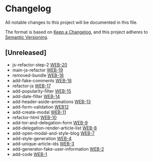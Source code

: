 # Changelog

All notable changes to this project will be documented in this file.

The format is based on [Keep a Changelog](https://keepachangelog.com/en/1.0.0/),
and this project adheres to [Semantic Versioning](https://semver.org/spec/v2.0.0.html).

## [Unreleased]
- js-refactor-step-2 [WEB-20](https://webdot.youtrack.cloud/agiles/171-14/current?issue=WEB-20)
- main-js-refactor [WEB-19](https://webdot.youtrack.cloud/agiles/171-14/current?issue=WEB-19)
- removed-bundle [WEB-18](https://webdot.youtrack.cloud/agiles/171-14/current?issue=WEB-18)
- add-fake-comments [WEB-16](https://webdot.youtrack.cloud/agiles/171-14/current?issue=WEB-16)
- refactor-js [WEB-17](https://webdot.youtrack.cloud/agiles/171-14/current?issue=WEB-17)
- add-popularity-filter [WEB-15](https://webdot.youtrack.cloud/agiles/171-14/current?issue=WEB-15)
- add-date-filter [WEB-14](https://webdot.youtrack.cloud/agiles/171-14/current?issue=WEB-14)
- add-header-aside-animations [WEB-13](https://webdot.youtrack.cloud/agiles/171-14/current?issue=WEB-13)
- add-form-validation [WEB12](https://webdot.youtrack.cloud/agiles/171-14/current?issue=WEB-12)
- add-create-modal [WEB-11](https://webdot.youtrack.cloud/agiles/171-14/current?issue=WEB-11)
- refactor-html [WEB-10](https://webdot.youtrack.cloud/agiles/171-14/current?issue=WEB-10)
- add-tor-and-delegation-form [WEB-9](https://webdot.youtrack.cloud/agiles/171-14/current?issue=WEB-9)
- add-delegation-render-article-list [WEB-8](https://webdot.youtrack.cloud/agiles/171-14/current?issue=WEB-8)
- add-open-modal-and-style-blog [WEB-7](https://webdot.youtrack.cloud/agiles/171-14/current?issue=WEB-7)
- add-style-generation [WEB-4](https://webdot.youtrack.cloud/agiles/171-14/current?issue=WEB-4)
- add-unique-article-ids [WEB-3](https://webdot.youtrack.cloud/agiles/171-14/current?issue=WEB-3)
- add-generator-fake-user-information [WEB-2](https://webdot.youtrack.cloud/agiles/171-14/current?issue=WEB-2)
- add-code [WEB-1](https://webdot.youtrack.cloud/agiles/171-14/current?issue=WEB-1)
